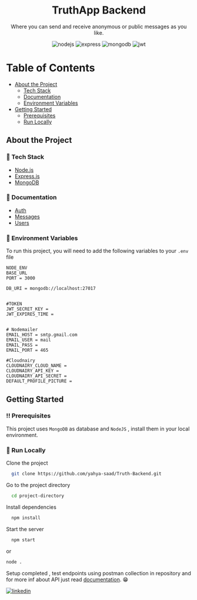 <div align="center">
  <h1>TruthApp Backend</h1>
  <p>Where you can send and receive anonymous or public messages as you like.</p>
      <img src="https://img.shields.io/badge/Node%20js-339933?style=for-the-badge&logo=nodedotjs&logoColor=white" alt="nodejs" />
      <img src="https://img.shields.io/badge/Express%20js-000000?style=for-the-badge&logo=express&logoColor=white" alt="express" />
      <img src="https://img.shields.io/badge/MongoDB-4EA94B?style=for-the-badge&logo=mongodb&logoColor=white" alt="mongodb" />
      <img src="https://img.shields.io/badge/JWT-000000?style=for-the-badge&logo=JSON%20web%20tokens&logoColor=white" alt="jwt">
  </div>
<!-- Table of Contents -->

# Table of Contents

- [About the Project](#about-the-project)
  - [Tech Stack](#space_invader-tech-stack)
  - [Documentation](#notebook_with_decorative_cover-documentation)
  - [Environment Variables](#key-environment-variables)
- [Getting Started](#getting-started)
  - [Prerequisites](#bangbang-prerequisites)
  - [Run Locally](#running-run-locally)

<!-- About the Project -->

## About the Project

<!-- TechStack -->

### :space_invader: Tech Stack

  <ul>
    <li><a href="https://www.nodejs.org">Node.js</a></li>
    <li><a href="https://www.expressjs.com/">Express.js</a></li>
    <li><a href="https://www.mongodb.com/">MongoDB</a></li>

  </ul>

<!-- Documentation -->

### :notebook_with_decorative_cover: Documentation

- [Auth](./docs/auth/)
- [Messages](./docs/messages/)
- [Users](./docs/users/)

<!-- Environment Variables -->

### :key: Environment Variables

To run this project, you will need to add the following variables to your `.env` file

```
NODE_ENV
BASE_URL
PORT = 3000

DB_URI = mongodb://localhost:27017


#TOKEN
JWT_SECRET_KEY =
JWT_EXPIRES_TIME =


# Nodemailer
EMAIL_HOST = smtp.gmail.com
EMAIL_USER = mail
EMAIL_PASS =
EMAIL_PORT = 465

#Cloudnairy
CLOUDNAIRY_CLOUD_NAME =
CLOUDNAIRY_API_KEY =
CLOUDNAIRY_API_SECRET =
DEFAULT_PROFILE_PICTURE =
```

<!-- Getting Started -->

## Getting Started

<!-- Prerequisites -->

### :bangbang: Prerequisites

This project uses `MongoDB` as database and `NodeJS` , install them in your local environment.

<!-- Run Locally -->

### :running: Run Locally

Clone the project

```bash
  git clone https://github.com/yahya-saad/Truth-Backend.git
```

Go to the project directory

```bash
  cd project-directory
```

Install dependencies

```bash
  npm install
```

Start the server

```bash
  npm start
```

or

```bash
node .
```

Setup completed , test endpoints using postman collection in repository and for more inf about API just read [documentation](#notebook_with_decorative_cover-documentation). 😁

[![linkedin](https://img.shields.io/badge/linkedin-0A66C2?style=for-the-badge&logo=linkedin&logoColor=white)](https://www.linkedin.com/in/hesham-maher-9232a9202)
